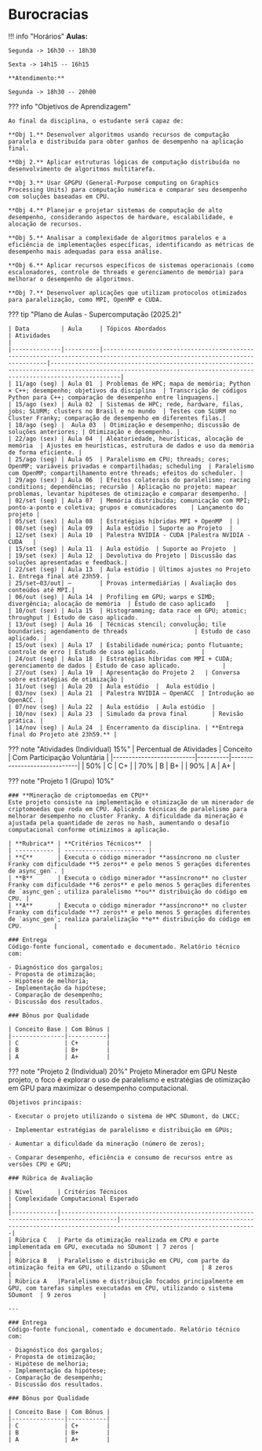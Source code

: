 

# Burocracias 

!!! info "Horários"
    **Aulas:**
    
    Segunda -> 16h30 -- 18h30
    
    Sexta -> 14h15 -- 16h15

    **Atendimento:**
    
    Segunda -> 18h30 -- 20h00


??? info "Objetivos de Aprendizagem"

    Ao final da disciplina, o estudante será capaz de:

    **Obj 1.** Desenvolver algoritmos usando recursos de computação paralela e distribuída para obter ganhos de desempenho na aplicação final.

    **Obj 2.** Aplicar estruturas lógicas de computação distribuída no desenvolvimento de algoritmos multitarefa.

    **Obj 3.** Usar GPGPU (General-Purpose computing on Graphics Processing Units) para computação numérica e comparar seu desempenho com soluções baseadas em CPU.

    **Obj 4.** Planejar e projetar sistemas de computação de alto desempenho, considerando aspectos de hardware, escalabilidade, e alocação de recursos.

    **Obj 5.** Analisar a complexidade de algoritmos paralelos e a eficiência de implementações específicas, identificando as métricas de desempenho mais adequadas para essa análise.

    **Obj 6.** Aplicar recursos específicos de sistemas operacionais (como escalonadores, controle de threads e gerenciamento de memória) para melhorar o desempenho de algoritmos.

    **Obj 7.** Desenvolver aplicações que utilizam protocolos otimizados para paralelização, como MPI, OpenMP e CUDA.


??? tip "Plano de Aulas - Supercomputação (2025.2)"

    | Data         | Aula     | Tópicos Abordados                                                                                                           | Atividades                                                                                                                                                     |
    |--------------|----------|----------------------------------------------------------------------------------------------------------------------------|----------------------------------------------------------------------------------------------------------------------------------------------------------------|
    | 11/ago (seg) | Aula 01  | Problemas de HPC; mapa de memória; Python × C++; desempenho; objetivos da disciplina  | Transcrição de códigos Python para C++; comparação de desempenho entre linguagens.|
    | 15/ago (sex) | Aula 02  | Sistemas de HPC; rede, hardware, filas, jobs; SLURM; clusters no Brasil e no mundo  | Testes com SLURM no Cluster Franky; comparação de desempenho em diferentes filas.|    
    | 18/ago (seg) |  Aula 03  | Otimização e desempenho; discussão de soluções anteriores; | Otimização e desempenho. |
    | 22/ago (sex) | Aula 04  | Aleatoriedade, heurísticas, alocação de memória  | Ajustes em heurísticas, estrutura de dados e uso da memória de forma eficiente. |   
    | 25/ago (seg) | Aula 05  | Paralelismo em CPU; threads; cores; OpenMP; variáveis privadas e compartilhadas; scheduling  | Paralelismo com OpenMP; compartilhamento entre threads; efeitos do scheduler. |
    | 29/ago (sex) | Aula 06  | Efeitos colaterais do paralelismo; racing conditions; dependências; recursão | Aplicação no projeto: mapear problemas, levantar hipóteses de otimização e comparar desempenho. |
    | 02/set (seg) | Aula 07  | Memória distribuída; comunicação com MPI; ponto-a-ponto e coletiva; grupos e comunicadores    | Lançamento do projeto |
    | 05/set (sex) | Aula 08  | Estratégias híbridas MPI + OpenMP  | |
    | 08/set (seg) | Aula 09  | Aula estúdio | Suporte ao Projeto  |
    | 12/set (sex) | Aula 10  | Palestra NVIDIA - CUDA |Palestra NVIDIA - CUDA   |
    | 15/set (seg) | Aula 11  | Aula estúdio  | Suporte ao Projeto  |
    | 19/set (sex) | Aula 12  | Devolutiva do Projeto | Discussão das soluções apresentadas e feedback.|
    | 22/set (seg) | Aula 13  | Aula estúdio | Últimos ajustes no Projeto 1. Entrega final até 23h59. |
    | 25/set–03/out| —        | Provas intermediárias | Avaliação dos conteúdos até MPI.|
    | 06/out (seg) | Aula 14  | Profiling em GPU; warps e SIMD; divergência; alocação de memória  | Estudo de caso aplicado   |
    | 10/out (sex) | Aula 15  | Histogramming; data race em GPU; atomic; throughput | Estudo de caso aplicado.                 |
    | 13/out (seg) | Aula 16  | Técnicas stencil; convolução; tile boundaries; agendamento de threads                   | Estudo de caso aplicado. |
    | 15/out (sex) | Aula 17  | Estabilidade numérica; ponto flutuante; controle de erro | Estudo de caso aplicado.            |
    | 24/out (seg) | Aula 18  | Estratégias híbridas com MPI + CUDA; gerenciamento de dados | Estudo de caso aplicado.            |
    | 27/out (sex) | Aula 19  | Apresentação do Projeto 2   | Conversa sobre estratégias de otimização |
    | 31/out (seg) | Aula 20  | Aula estúdio  |  Aula estúdio |
    | 03/nov (sex) | Aula 21  | Palestra NVIDIA – OpenACC  | Introdução ao OpenACC. |
    | 07/nov (seg) | Aula 22  | Aula estúdio  | Aula estúdio  |
    | 10/nov (sex) | Aula 23  | Simulado da prova final       | Revisão prática. |
    | 14/nov (seg) | Aula 24  | Encerramento da disciplina. | **Entrega final do Projeto até 23h59.** |


??? note "Atividades (Individual) 15%"
    | Percentual de Atividades | Conceito | Com Participação Voluntária |
    |--------------------------|----------|-----------------------------|
    | 50%                     | C        | C+                          |
    | 70%                     | B        | B+                          |
    | 90%                     | A        | A+                          |




??? note "Projeto 1 (Grupo) 10%"

    ### **Mineração de criptomoedas em CPU**
    Este projeto consiste na implementação e otimização de um minerador de criptomoedas que roda em CPU. Aplicando técnicas de paralelismo para melhorar desempenho no cluster Franky. A dificuldade da mineração é ajustada pela quantidade de zeros no hash, aumentando o desafio computacional conforme otimizimos a aplicação.

    | **Rubrica** | **Critérios Técnicos**  |
    | ----------- | ----------------------- |   
    | **C**       | Executa o código minerador **assíncrono no cluster Franky com dificuldade **5 zeros** e pelo menos 5 gerações diferentes de async_gen`. |      
    | **B**       | Executa o código minerador **assíncrono** no cluster Franky com dificuldade **6 zeros** e pelo menos 5 gerações diferentes de `async_gen`; utiliza paralelismo **ou** distribuição do código em CPU. |
    | **A**       | Executa o código minerador **assíncrono** no cluster Franky com dificuldade **7 zeros** e pelo menos 5 gerações diferentes de `async_gen`; realiza paralelização **e** distribuição do código em CPU.         | 

    ### Entrega
    Código-fonte funcional, comentado e documentado. Relatório técnico com: 
    
    - Diagnóstico dos gargalos;
    - Proposta de otimização;
    - Hipótese de melhoria;
    - Implementação da hipótese;
    - Comparação de desempenho;
    - Discussão dos resultados.

    ### Bônus por Qualidade

    | Conceito Base | Com Bônus |
    |---------------|-----------|
    | C             | C+        |
    | B             | B+        |
    | A             | A+        |


??? note "Projeto 2 (Individual) 20%"
    Projeto Minerador em GPU 
    Neste projeto, o foco é explorar o uso de paralelismo e estratégias de otimização em GPU para maximizar o desempenho computacional.

    Objetivos principais:

    - Executar o projeto utilizando o sistema de HPC SDumont, do LNCC;
    
    - Implementar estratégias de paralelismo e distribuição em GPUs;

    - Aumentar a dificuldade da mineração (número de zeros);

    - Comparar desempenho, eficiência e consumo de recursos entre as versões CPU e GPU;

    ### Rúbrica de Avaliação

    | Nível       | Critérios Técnicos                                                                 | Complexidade Computacional Esperado                                                                                         |
    |-------------|--------------------------------------------------------------------------------------|-------------------------------------------------------------------------------------------------------------|
    | Rúbrica C   | Parte da otimização realizada em CPU e parte implementada em GPU, executada no SDumont | 7 zeros |                                                                  |
    | Rúbrica B   | Paralelismo e distribuição em CPU, com parte da otimização feita em GPU, utilizando o SDumont          | 8 zeros                                                        |
    | Rúbrica A   |Paralelismo e distribuição focados principalmente em GPU, com tarefas simples executadas em CPU, utilizando o sistema SDumont  | 9 zeros         |

    ---

    ### Entrega
    Código-fonte funcional, comentado e documentado. Relatório técnico com: 
    
    - Diagnóstico dos gargalos;
    - Proposta de otimização;
    - Hipótese de melhoria;
    - Implementação da hipótese;
    - Comparação de desempenho;
    - Discussão dos resultados.

    ### Bônus por Qualidade

    | Conceito Base | Com Bônus |
    |---------------|-----------|
    | C             | C+        |
    | B             | B+        |
    | A             | A+        |

